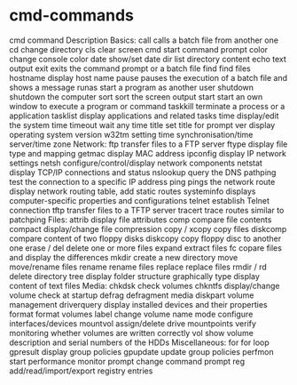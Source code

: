 # cmd-commands

cmd command	Description
Basics:
call	calls a batch file from another one
cd	change directory
cls	clear screen
cmd	start command prompt
color	change console color
date	show/set date
dir	list directory content
echo	text output
exit	exits the command prompt or a batch file
find	find files
hostname	display host name
pause	pauses the execution of a batch file and shows a message
runas	start a program as another user
shutdown	shutdown the computer
sort	sort the screen output
start	start an own window to execute a program or command
taskkill	terminate a process or a application
tasklist	display applications and related tasks
time	display/edit the system time
timeout	wait any time
title	set title for prompt
ver	display operating system version
w32tm	setting time synchronisation/time server/time zone
Network:
ftp	transfer files to a FTP server
ftype	display file type and mapping
getmac	display MAC address
ipconfig	display IP network settings
netsh	configure/control/display network components
netstat	display TCP/IP connections and status
nslookup	query the DNS
pathping	test the connection to a specific IP address
ping	pings the network
route	display network routing table, add static routes
systeminfo	displays computer-specific properties and configurations
telnet	establish Telnet connection
tftp	transfer files to a TFTP server
tracert	trace routes similar to patchping
Files:
attrib	display file attributes
comp	compare file contents
compact	display/change file compression
copy / xcopy	copy files
diskcomp	compare content of two floppy disks
diskcopy	copy floppy disc to another one
erase / del	delete one or more files
expand	extract files
fc	copare files and display the differences
mkdir	create a new directory
move	move/rename files
rename	rename files
replace	replace files
rmdir / rd	delete directory
tree	display folder structure graphically
type	display content of text files
Media:
chkdsk	check volumes
chkntfs	display/change volume check at startup
defrag	defragment media
diskpart	volume management
driverquery	display installed devices and their properties
format	format volumes
label	change volume name
mode	configure interfaces/devices
mountvol	assign/delete drive mountpoints
verify	monitoring whether volumes are written correctly
vol	show volume description and serial numbers of the HDDs
Miscellaneous:
for	for loop
gpresult	display group policies
gpupdate	update group policies
perfmon	start performance monitor
prompt	change command prompt
reg	add/read/import/export registry entries
